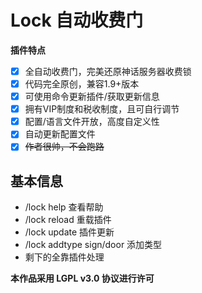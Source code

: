 # Lock 自动收费门

**插件特点**

- [x] 全自动收费门，完美还原神话服务器收费锁
- [x] 代码完全原创，兼容1.9+版本
- [x] 可使用命令更新插件/获取更新信息
- [x] 拥有VIP制度和税收制度，且可自行调节
- [x] 配置/语言文件开放，高度自定义性
- [x] 自动更新配置文件
- [x] ~~作者很帅，不会跑路~~

## 基本信息
* /lock help 查看帮助
* /lock reload 重载插件
* /lock update 插件更新
* /lock addtype sign/door 添加类型
* 剩下的全靠插件处理

 



**本作品采用 LGPL v3.0 协议进行许可**

